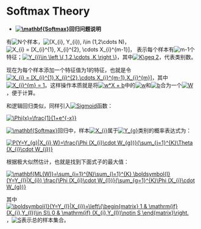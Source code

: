 # Softmax Theory


+ **<a href="http://www.codecogs.com/eqnedit.php?latex=\mathbf{Softmax}" target="_blank"><img src="http://latex.codecogs.com/gif.latex?\mathbf{Softmax}" title="\mathbf{Softmax}" /></a>回归问题说明**

有<img src="http://latex.codecogs.com/gif.latex?N" title="N" />个样本，<img src="http://latex.codecogs.com/gif.latex?(X_{i},&space;Y_{i}),&space;i\in&space;(1,2\cdots&space;N)" title="(X_{i}, Y_{i}), i\in (1,2\cdots N)" />，<img src="http://latex.codecogs.com/gif.latex?X_{i}&space;=&space;[X_{i}^{1},&space;X_{i}^{2},&space;\cdots&space;X_{i}^{m-1}]" title="X_{i} = [X_{i}^{1}, X_{i}^{2}, \cdots X_{i}^{m-1}]" />， 表示每个样本有<img src="http://latex.codecogs.com/gif.latex?m-1" title="m-1" />个特征；<a href="http://www.codecogs.com/eqnedit.php?latex=Y_{i}\in&space;\left&space;\{&space;1,2,\cdots&space;,K&space;\right&space;\}" target="_blank"><img src="http://latex.codecogs.com/gif.latex?Y_{i}\in&space;\left&space;\{&space;1,2,\cdots&space;,K&space;\right&space;\}" title="Y_{i}\in \left \{ 1,2,\cdots ,K \right \}" /></a>，其中<a href="http://www.codecogs.com/eqnedit.php?latex=K\geq&space;2" target="_blank"><img src="http://latex.codecogs.com/gif.latex?K\geq&space;2" title="K\geq 2" /></a>，代表类别数。
 
现在为每个样本添加一个特征值为1的特征，也就是令<a href="http://www.codecogs.com/eqnedit.php?latex=X_{i}&space;=&space;[X_{i}^{1},X_{i}^{2},\cdots&space;X_{i}^{m-1},X_{i}^{m}]" target="_blank"><img src="http://latex.codecogs.com/gif.latex?X_{i}&space;=&space;[X_{i}^{1},X_{i}^{2},\cdots&space;X_{i}^{m-1},X_{i}^{m}]" title="X_{i} = [X_{i}^{1},X_{i}^{2},\cdots X_{i}^{m-1},X_{i}^{m}]" /></a>，其中<a href="http://www.codecogs.com/eqnedit.php?latex=X_{i}^{m}&space;=&space;1" target="_blank"><img src="http://latex.codecogs.com/gif.latex?X_{i}^{m}&space;=&space;1" title="X_{i}^{m} = 1" /></a>。这样操作本质就是将<a href="http://www.codecogs.com/eqnedit.php?latex=w*X&space;&plus;&space;b" target="_blank"><img src="http://latex.codecogs.com/gif.latex?w*X&space;&plus;&space;b" title="w*X + b" /></a>中的<a href="http://www.codecogs.com/eqnedit.php?latex=w" target="_blank"><img src="http://latex.codecogs.com/gif.latex?w" title="w" /></a>和<a href="http://www.codecogs.com/eqnedit.php?latex=w" target="_blank"><img src="http://latex.codecogs.com/gif.latex?b" title="b" /></a>合为一个<a href="http://www.codecogs.com/eqnedit.php?latex=W" target="_blank"><img src="http://latex.codecogs.com/gif.latex?W" title="W" /></a>，便于计算。

和逻辑回归类似，同样引入<a href="http://www.codecogs.com/eqnedit.php?latex=Sigmoid" target="_blank"><img src="http://latex.codecogs.com/gif.latex?Sigmoid" title="Sigmoid" /></a>函数：

<a href="http://www.codecogs.com/eqnedit.php?latex=\Phi(x)=\frac{1}{1&plus;e^{-x}}" target="_blank"><img src="http://latex.codecogs.com/gif.latex?\Phi(x)=\frac{1}{1&plus;e^{-x}}" title="\Phi(x)=\frac{1}{1+e^{-x}}" /></a>


<a href="http://www.codecogs.com/eqnedit.php?latex=\mathbf{Softmax}" target="_blank"><img src="http://latex.codecogs.com/gif.latex?\mathbf{Softmax}" title="\mathbf{Softmax}" /></a>回归中，样本<a href="http://www.codecogs.com/eqnedit.php?latex=X_{i}" target="_blank"><img src="http://latex.codecogs.com/gif.latex?X_{i}" title="X_{i}" /></a>属于<a href="http://www.codecogs.com/eqnedit.php?latex=Y_{g}" target="_blank"><img src="http://latex.codecogs.com/gif.latex?Y_{g}" title="Y_{g}" /></a>类别的概率表达式为：

<a href="http://www.codecogs.com/eqnedit.php?latex=P(Y=Y_{g}|X_{i},W)=\frac{\Phi&space;(X_{i}\cdot&space;W_{g})}{\sum_{j=1}^{K}\Theta&space;(X_{i}\cdot&space;W_{j})}" target="_blank"><img src="http://latex.codecogs.com/gif.latex?P(Y=Y_{g}|X_{i},W)=\frac{\Phi&space;(X_{i}\cdot&space;W_{g})}{\sum_{j=1}^{K}\Theta&space;(X_{i}\cdot&space;W_{j})}" title="P(Y=Y_{g}|X_{i},W)=\frac{\Phi (X_{i}\cdot W_{g})}{\sum_{j=1}^{K}\Theta (X_{i}\cdot W_{j})}" /></a>

根据极大似然估计，也就是找到下面式子的最大值：

<a href="http://www.codecogs.com/eqnedit.php?latex=\mathbf{ML(W)}=\sum_{i=1}^{N}\sum_{l=1}^{K}&space;\boldsymbol{I}(Y=Y_{l}|X_{i})&space;\frac{\Phi&space;(X_{i}\cdot&space;W_{l})}{\sum_{g=1}^{K}\Phi&space;(X_{i}\cdot&space;W_{g})}" target="_blank"><img src="http://latex.codecogs.com/gif.latex?\mathbf{ML(W)}=\sum_{i=1}^{N}\sum_{l=1}^{K}&space;\boldsymbol{I}(Y=Y_{l}|X_{i})&space;\frac{\Phi&space;(X_{i}\cdot&space;W_{l})}{\sum_{g=1}^{K}\Phi&space;(X_{i}\cdot&space;W_{g})}" title="\mathbf{ML(W)}=\sum_{i=1}^{N}\sum_{l=1}^{K} \boldsymbol{I}(Y=Y_{l}|X_{i}) \frac{\Phi (X_{i}\cdot W_{l})}{\sum_{g=1}^{K}\Phi (X_{i}\cdot W_{g})}" /></a>

其中<a href="http://www.codecogs.com/eqnedit.php?latex=\boldsymbol{I}(Y=Y_{l}|X_{i})=\left\{\begin{matrix}&space;1&space;&&space;\mathrm{if}&space;(X_{i},Y_{l})\in&space;S\\&space;0&space;&&space;\mathrm{if}&space;(X_{i},Y_{l})\notin&space;S&space;\end{matrix}\right." target="_blank"><img src="http://latex.codecogs.com/gif.latex?\boldsymbol{I}(Y=Y_{l}|X_{i})=\left\{\begin{matrix}&space;1&space;&&space;\mathrm{if}&space;(X_{i},Y_{l})\in&space;S\\&space;0&space;&&space;\mathrm{if}&space;(X_{i},Y_{l})\notin&space;S&space;\end{matrix}\right." title="\boldsymbol{I}(Y=Y_{l}|X_{i})=\left\{\begin{matrix} 1 & \mathrm{if} (X_{i},Y_{l})\in S\\ 0 & \mathrm{if} (X_{i},Y_{l})\notin S \end{matrix}\right." /></a>，<a href="http://www.codecogs.com/eqnedit.php?latex=S" target="_blank"><img src="http://latex.codecogs.com/gif.latex?S" title="S" /></a>表示总的样本集合。

